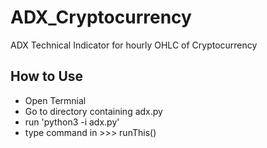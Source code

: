 ADX_Cryptocurrency
==================

ADX Technical Indicator for hourly OHLC of Cryptocurrency



How to Use
----------
  - Open Termnial
  - Go to directory containing adx.py
  - run 'python3 -i adx.py'
  - type command in >>> runThis()
  
